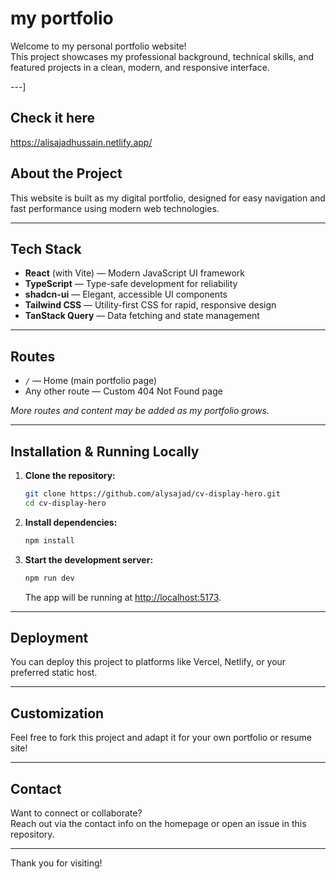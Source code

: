 # my portfolio

Welcome to my personal portfolio website!  
This project showcases my professional background, technical skills, and featured projects in a clean, modern, and responsive interface.

---]


## Check it here 

https://alisajadhussain.netlify.app/

## About the Project

This website is built as my digital portfolio, designed for easy navigation and fast performance using modern web technologies.

---

## Tech Stack

- **React** (with Vite) — Modern JavaScript UI framework
- **TypeScript** — Type-safe development for reliability
- **shadcn-ui** — Elegant, accessible UI components
- **Tailwind CSS** — Utility-first CSS for rapid, responsive design
- **TanStack Query** — Data fetching and state management

---

## Routes

- `/` — Home (main portfolio page)
- Any other route — Custom 404 Not Found page

*More routes and content may be added as my portfolio grows.*

---

## Installation & Running Locally

1. **Clone the repository:**
   ```sh
   git clone https://github.com/alysajad/cv-display-hero.git
   cd cv-display-hero
   ```

2. **Install dependencies:**
   ```sh
   npm install
   ```

3. **Start the development server:**
   ```sh
   npm run dev
   ```
   The app will be running at [http://localhost:5173](http://localhost:5173).

---

## Deployment

You can deploy this project to platforms like Vercel, Netlify, or your preferred static host.

---

## Customization

Feel free to fork this project and adapt it for your own portfolio or resume site!

---

## Contact

Want to connect or collaborate?  
Reach out via the contact info on the homepage or open an issue in this repository.

---

Thank you for visiting!

